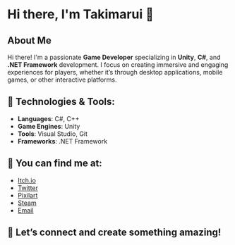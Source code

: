 # Hi there, I'm Takimarui 👋

## About Me
Hi there! I'm a passionate **Game Developer** specializing in **Unity**, **C#**, and **.NET Framework** development. I focus on creating immersive and engaging experiences for players, whether it’s through desktop applications, mobile games, or other interactive platforms.

## 🚀 Technologies & Tools:
- **Languages**: C#, C++
- **Game Engines**: Unity
- **Tools**: Visual Studio, Git
- **Frameworks**: .NET Framework

## 🔗 You can find me at:
- [Itch.io](https://takimarui.itch.io/)
- [Twitter](https://x.com/Takimarui)
- [Pixilart](https://www.pixilart.com/takimarui)
- [Steam](https://steamcommunity.com/id/Takimarui)
- [Email](mailto:takimarui.gamedev@gmail.com)

## 💫 Let’s connect and create something amazing!
